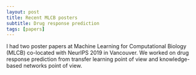 ```yaml
---
layout: post
title: Recent MLCB posters
subtitle: Drug response prediction  
tags: [papers]
---
```

I had two poster papers at Machine Learning for Computational Biology (MLCB) co-located with NeurIPS 2019 in Vancouver. We worked on drug response prediction from transfer learning point of view and knowledge-based networks point of view.
